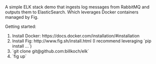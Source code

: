 A simple ELK stack demo that ingests log messages from RabbitMQ and outputs them to ElasticSearch.  Which leverages Docker containers managed by Fig.

Getting started:
<ol>
  <li>Install Docker:  https://docs.docker.com/installation/#installation</li>
  <li>Install Fig:  http://www.fig.sh/install.html (I recommend leveraging `pip install ...`)</li>
  <li>`git clone git@github.com:billkoch/elk`</li>
  <li> `fig up`</li>
</ol>
